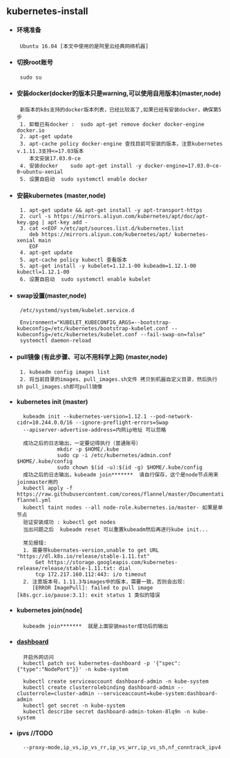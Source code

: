 ## kubernetes-install

+  #### 环境准备
        Ubuntu 16.04 [本文中使用的是阿里云经典网络机器]

+  #### 切换root账号
        sudo su
        
+  #### 安装docker(docker的版本只是warning,可以使用自用版本)(master,node)
        新版本的k8s支持的docker版本列表，已经比较高了,如果已经有安装docker，确保第5步
        1. 卸载已有docker :  sudo apt-get remove docker docker-engine docker.io
        2. apt-get update
        3. apt-cache policy docker-engine 查找目前可安装的版本，注意kubernetes v.1.11.3支持<=17.03版本
           本文安装17.03.0-ce   
        4. 安装docker    sudo apt-get install -y docker-engine=17.03.0~ce-0~ubuntu-xenial              
        5. 设置自启动  sudo systemctl enable docker 
        
+  #### 安装kubernetes (master,node)
        1. apt-get update && apt-get install -y apt-transport-https
        2. curl -s https://mirrors.aliyun.com/kubernetes/apt/doc/apt-key.gpg | apt-key add -
        3. cat <<EOF >/etc/apt/sources.list.d/kubernetes.list
           deb https://mirrors.aliyun.com/kubernetes/apt/ kubernetes-xenial main
           EOF
        4. apt-get update
        5. apt-cache policy kubectl 查看版本
        5. apt-get install -y kubelet=1.12.1-00 kubeadm=1.12.1-00 kubectl=1.12.1-00
        6. 设置自启动  sudo systemctl enable kubelet        
                
+  #### swap设置(master,node)
        /etc/systemd/system/kubelet.service.d
        
        Environment="KUBELET_KUBECONFIG_ARGS=--bootstrap-kubeconfig=/etc/kubernetes/bootstrap-kubelet.conf --kubeconfig=/etc/kubernetes/kubelet.conf --fail-swap-on=false"
        systemctl daemon-reload
        
+  #### pull镜像 (有此步骤、可以不用科学上网) (master,node)
        1. kubeadm config images list
        2. 将当前目录的images、pull_images.sh文件 拷贝到机器自定义目录，然后执行 sh pull_images.sh即可pull镜像          

+ #### kubernetes init (master)
        kubeadm init --kubernetes-version=1.12.1 --pod-network-cidr=10.244.0.0/16 --ignore-preflight-errors=Swap
        --apiserver-advertise-address=内网ip地址 可以忽略
        
        成功之后的日志输出，一定要记得执行（普通账号）
                   mkdir -p $HOME/.kube
                   sudo cp -i /etc/kubernetes/admin.conf $HOME/.kube/config
                   sudo chown $(id -u):$(id -g) $HOME/.kube/config
        成功之后的日志输出，kubeadm join*******  请自行保存，这个是node节点用来joinmaster用的 
        kubectl apply -f https://raw.githubusercontent.com/coreos/flannel/master/Documentation/kube-flannel.yml
        kubectl taint nodes --all node-role.kubernetes.io/master- 如果是单节点
        验证安装成功 : kubectl get nodes
        当出问题之后  kubeadm reset 可以重置kubeadm然后再进行kube init...
        
        常见报错:
        1. 需要带kubernates-version,unable to get URL "https://dl.k8s.io/release/stable-1.11.txt" 
            Get https://storage.googleapis.com/kubernetes-release/release/stable-1.11.txt: dial 
            tcp 172.217.160.112:443: i/o timeout
        2. 注意版本号，1.11.3与images中的版本，需要一致，否则会出现:     
           [ERROR ImagePull]: failed to pull image [k8s.gcr.io/pause:3.1]: exit status 1 类似的错误  
           
                       
        
+ #### kubernetes join(node]
        kubeadm join*******  就是上面安装master成功后的输出  

+ #### [dashboard](https://github.com/kubernetes/dashboard)
        开启外网访问
        kubectl patch svc kubernetes-dashboard -p '{"spec":{"type":"NodePort"}}' -n kube-system            
        
        kubectl create serviceaccount dashboard-admin -n kube-system
        kubectl create clusterrolebinding dashboard-admin --clusterrole=cluster-admin --serviceaccount=kube-system:dashboard-admin
        kubectl get secret -n kube-system
        kubectl describe secret dashboard-admin-token-8lq9n -n kube-system

       
        
+ ####  ipvs   //TODO                              
        --proxy-mode,ip_vs,ip_vs_rr,ip_vs_wrr,ip_vs_sh,nf_conntrack_ipv4         